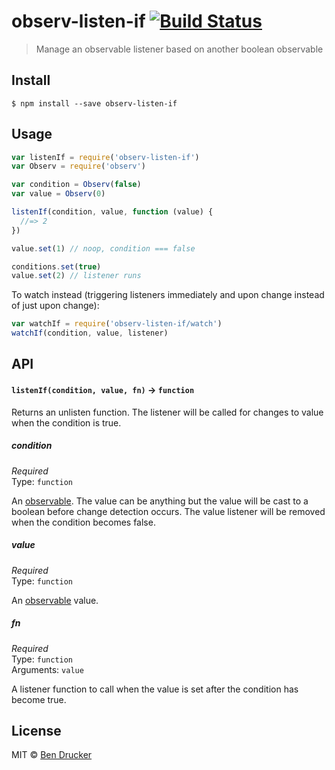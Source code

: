 # observ-listen-if [![Build Status](https://travis-ci.org/bendrucker/observ-listen-if.svg?branch=master)](https://travis-ci.org/bendrucker/observ-listen-if)

> Manage an observable listener based on another boolean observable


## Install

```
$ npm install --save observ-listen-if
```


## Usage

```js
var listenIf = require('observ-listen-if')
var Observ = require('observ')

var condition = Observ(false)
var value = Observ(0)

listenIf(condition, value, function (value) {
  //=> 2
})

value.set(1) // noop, condition === false

conditions.set(true)
value.set(2) // listener runs
```

To watch instead (triggering listeners immediately and upon change instead of just upon change):

```js
var watchIf = require('observ-listen-if/watch')
watchIf(condition, value, listener)
```

## API

#### `listenIf(condition, value, fn)` -> `function`

Returns an unlisten function. The listener will be called for changes to value when the condition is true.

##### condition

*Required*  
Type: `function`

An [observable](https://github.com/raynos/observ). The value can be anything but the value will be cast to a boolean before change detection occurs. The value listener will be removed when the condition becomes false.

##### value

*Required*  
Type: `function`

An [observable](https://github.com/raynos/observ) value.

##### fn

*Required*  
Type: `function`  
Arguments: `value`

A listener function to call when the value is set after the condition has become true.


## License

MIT © [Ben Drucker](http://bendrucker.me)
